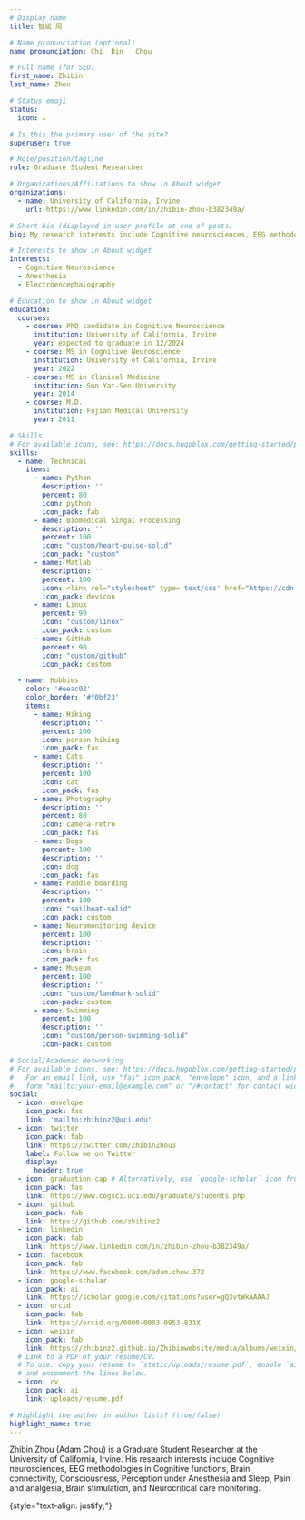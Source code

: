```yaml
---
# Display name
title: 智斌 周

# Name pronunciation (optional)
name_pronunciation: Chi  Bin   Chou

# Full name (for SEO)
first_name: Zhibin
last_name: Zhou

# Status emoji
status:
  icon: ☕️

# Is this the primary user of the site?
superuser: true

# Role/position/tagline
role: Graduate Student Researcher

# Organizations/Affiliations to show in About widget
organizations:
  - name: University of California, Irvine
    url: https://www.linkedin.com/in/zhibin-zhou-b382349a/

# Short bio (displayed in user profile at end of posts)
bio: My research interests include Cognitive neurosciences, EEG methodologies in Cognitive functions, Brain connectivity, Consciousness, Perception under Anesthesia and Sleep, Pain and analgesia, Brain stimulation, and Neurocritical care monitoring.

# Interests to show in About widget
interests:
  - Cognitive Neuroscience
  - Anesthesia
  - Electroencephalography

# Education to show in About widget
education:
  courses:
    - course: PhD candidate in Cognitive Neuroscience
      institution: University of California, Irvine
      year: expected to graduate in 12/2024
    - course: MS in Cognitive Neuroscience
      institution: University of California, Irvine
      year: 2022
    - course: MS in Clinical Medicine
      institution: Sun Yat-Sen University
      year: 2014
    - course: M.D.
      institution: Fujian Medical University
      year: 2011

# Skills
# For available icons, see: https://docs.hugoblox.com/getting-started/page-builder/#icons
skills:
  - name: Technical
    items:
      - name: Python
        description: ''
        percent: 80
        icon: python
        icon_pack: fab
      - name: Biomedical Singal Processing
        description: ''
        percent: 100
        icon: "custom/heart-pulse-solid"
        icon_pack: "custom"
      - name: Matlab
        description: ''
        percent: 100
        icon: <link rel="stylesheet" type='text/css' href="https://cdn.jsdelivr.net/gh/devicons/devicon@latest/devicon.min.css" />
        icon_pack: devicon
      - name: Linux
        percent: 90
        icon: "custom/linux"
        icon_pack: custom
      - name: GitHub
        percent: 90
        icon: "custom/github"
        icon_pack: custom

  - name: Hobbies
    color: '#eeac02'
    color_border: '#f0bf23'
    items:
      - name: Hiking
        description: ''
        percent: 100
        icon: person-hiking
        icon_pack: fas
      - name: Cats
        description: ''
        percent: 100
        icon: cat
        icon_pack: fas
      - name: Photography
        description: ''
        percent: 80
        icon: camera-retro
        icon_pack: fas
      - name: Dogs
        percent: 100
        description: ''
        icon: dog
        icon_pack: fas
      - name: Paddle boarding
        description: ''
        percent: 100
        icon: "sailboat-solid"
        icon_pack: custom
      - name: Neuromonitoring device
        percent: 100
        description: ''
        icon: brain
        icon_pack: fas
      - name: Museum
        percent: 100
        description: ''
        icon: "custom/landmark-solid"
        icon-pack: custom
      - name: Swimming
        percent: 100
        description: ''
        icon: "custom/person-swimming-solid"
        icon-pack: custom

# Social/Academic Networking
# For available icons, see: https://docs.hugoblox.com/getting-started/page-builder/#icons
#   For an email link, use "fas" icon pack, "envelope" icon, and a link in the
#   form "mailto:your-email@example.com" or "/#contact" for contact widget.
social:
  - icon: envelope
    icon_pack: fas
    link: 'mailto:zhibinz2@uci.edu'
  - icon: twitter
    icon_pack: fab
    link: https://twitter.com/ZhibinZhou3
    label: Follow me on Twitter
    display:
      header: true
  - icon: graduation-cap # Alternatively, use `google-scholar` icon from `ai` icon pack
    icon_pack: fas
    link: https://www.cogsci.uci.edu/graduate/students.php
  - icon: github
    icon_pack: fab
    link: https://github.com/zhibinz2
  - icon: linkedin
    icon_pack: fab
    link: https://www.linkedin.com/in/zhibin-zhou-b382349a/
  - icon: facebook
    icon_pack: fab
    link: https://www.facebook.com/adam.chow.372
  - icon: google-scholar
    icon_pack: ai
    link: https://scholar.google.com/citations?user=gQ3vtWkAAAAJ
  - icon: orcid
    icon_pack: fab
    link: https://orcid.org/0000-0003-0953-831X
  - icon: weixin
    icon_pack: fab
    link: https://zhibinz2.github.io/Zhibinwebsite/media/albums/weixin/Weixin_Image_20240627170000.png
  # Link to a PDF of your resume/CV.
  # To use: copy your resume to `static/uploads/resume.pdf`, enable `ai` icons in `params.yaml`,
  # and uncomment the lines below.
  - icon: cv
    icon_pack: ai
    link: uploads/resume.pdf

# Highlight the author in author lists? (true/false)
highlight_name: true
---
```


Zhibin Zhou (Adam Chou) is a Graduate Student Researcher at the University of California, Irvine. His research interests include Cognitive neurosciences, EEG methodologies in Cognitive functions, Brain connectivity, Consciousness, Perception under Anesthesia and Sleep, Pain and analgesia, Brain stimulation, and Neurocritical care monitoring.

{style="text-align: justify;"}
